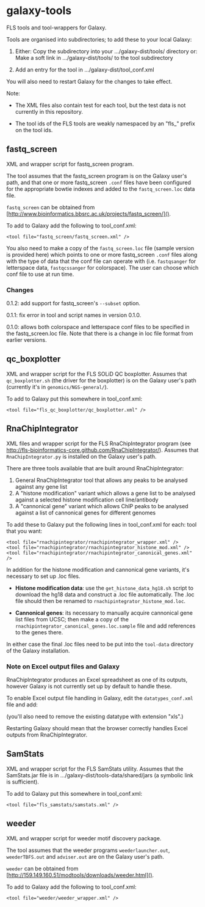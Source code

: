 galaxy-tools
============

FLS tools and tool-wrappers for Galaxy.

Tools are organised into subdirectories; to add these to your local
Galaxy:

1. Either:
   Copy the subdirectory into your .../galaxy-dist/tools/ directory
   or:
   Make a soft link in .../galaxy-dist/tools/ to the tool subdirectory
   
2. Add an entry for the tool in .../galaxy-dist/tool_conf.xml

You will also need to restart Galaxy for the changes to take effect.

Note:

 * The XML files also contain test for each tool, but the test data is not
   currently in this repository.

 * The tool ids of the FLS tools are weakly namespaced by an "fls_" prefix
   on the tool ids.

fastq_screen
------------
XML and wrapper script for fastq_screen program.

The tool assumes that the fastq_screen program is on the Galaxy user's path,
and that one or more fastq_screen `.conf` files have been configured
for the appropriate bowtie indexes and added to the `fastq_screen.loc` data
file.

`fastq_screen` can be obtained from [http://www.bioinformatics.bbsrc.ac.uk/projects/fastq_screen/]().

To add to Galaxy add the following to tool_conf.xml:

    <tool file="fastq_screen/fastq_screen.xml" />

You also need to make a copy of the `fastq_screen.loc` file (sample
version is provided here) which points to one or more fastq_screen `.conf`
files along with the type of data that the conf file can operate with (i.e.
`fastqsanger` for letterspace data, `fastqcssanger` for colorspace). The
user can choose which conf file to use at run time.

### Changes ###

0.1.2: add support for fastq_screen's `--subset` option.

0.1.1: fix error in tool and script names in version 0.1.0.

0.1.0: allows both colorspace and letterspace conf files to be specified in
       the fastq_screen.loc file.
       Note that there is a change in loc file format from earlier versions.

qc_boxplotter
-------------
XML and wrapper script for the FLS SOLiD QC boxplotter. Assumes that
`qc_boxplotter.sh` (the driver for the boxplotter) is on the Galaxy
user's path (currently it's in `genomics/NGS-general/`).

To add to Galaxy put this somewhere in tool_conf.xml:

    <tool file="fls_qc_boxplotter/qc_boxplotter.xml" />


RnaChipIntegrator
-----------------
XML files and wrapper script for the FLS RnaChipIntegrator program (see
http://fls-bioinformatics-core.github.com/RnaChipIntegrator/). Assumes
that `RnaChipIntegrator.py` is installed on the Galaxy user's path.

There are three tools available that are built around RnaChipIntegrator:

 1. General RnaChipIntegrator tool that allows any peaks to be analysed
    against any gene list
 2. A "histone modification" variant which allows a gene list to be
    analysed against a selected histone modification cell line/antibody
 3. A "cannonical gene" variant which allows ChIP peaks to be analysed
    against a list of cannonical genes for different genomes

To add these to Galaxy put the following lines in tool_conf.xml for each:
tool that you want:

    <tool file="rnachipintegrator/rnachipintegrator_wrapper.xml" />
    <tool file="rnachipintegrator/rnachipintegrator_histone_mod.xml" />
    <tool file="rnachipintegrator/rnachipintegrator_canonical_genes.xml" />

In addition for the histone modification and cannonical gene variants, it's
necessary to set up .loc files.

 * **Histone modification data**: use the `get_histone_data_hg18.sh` script
   to download the hg18 data and construct a .loc file automatically. The
   .loc file should then be renamed to `rnachipintegrator_histone_mod.loc`.

 * **Cannonical genes**: its necessary to manually acquire cannonical gene
   list files from UCSC; then make a copy of the
   `rnachipintegrator_canonical_genes.loc.sample` file and add references
   to the genes there.

In either case the final .loc files need to be put into the `tool-data`
directory of the Galaxy installation.

### Note on Excel output files and Galaxy ###

RnaChipIntegrator produces an Excel spreadsheet as one of its outputs,
however Galaxy is not currently set up by default to handle these.

To enable Excel output file handling in Galaxy, edit the `datatypes_conf.xml`
file and add:

   <datatype extension="xls" type="galaxy.datatypes.data:Data" mimetype="application/vnd.ms-excel" />

(you'll also need to remove the existing datatype with extension "xls".)

Restarting Galaxy should mean that the browser correctly handles Excel
outputs from RnaChipIntegrator.


SamStats
--------
XML and wrapper script for the FLS SamStats utility. Assumes that the
SamStats.jar file is in .../galaxy-dist/tools-data/shared/jars (a
symbolic link is sufficient).

To add to Galaxy put this somewhere in tool_conf.xml:

    <tool file="fls_samstats/samstats.xml" />


weeder
------
XML and wrapper script for weeder motif discovery package.

The tool assumes that the weeder programs `weederlauncher.out`,
`weederTBFS.out` and `adviser.out` are on the Galaxy user's path.

`weeder` can be obtained from [http://159.149.160.51/modtools/downloads/weeder.html]().

To add to Galaxy add the following to tool_conf.xml:

    <tool file="weeder/weeder_wrapper.xml" />
